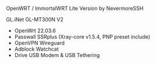 OpenWRT / ImmortalWRT Lite Version by NevermoreSSH

GL.iNet GL-MT300N V2
- OpenWrt 22.03.6
- Passwall SSRplus (Xray-core v1.5.4, PNP preset include)
- OpenVPN Wireguard
- Adblock Watchcat
- Drive USB Modem & USB Tethering
